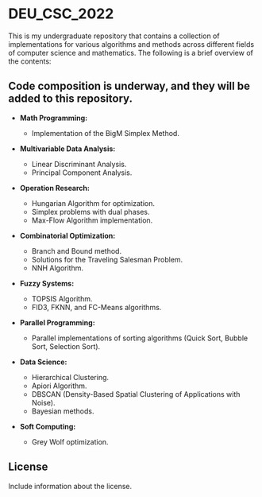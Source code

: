 # DEU_CSC_2022

This is my undergraduate repository that contains a collection of implementations for various algorithms and methods across different fields of computer science and mathematics. The following is a brief overview of the contents:

## Code composition is underway, and they will be  added to this repository. 

- **Math Programming:**
  - Implementation of the BigM Simplex Method.

- **Multivariable Data Analysis:**
  - Linear Discriminant Analysis.
  - Principal Component Analysis.

- **Operation Research:**
  - Hungarian Algorithm for optimization.
  - Simplex problems with dual phases.
  - Max-Flow Algorithm implementation.

- **Combinatorial Optimization:**
  - Branch and Bound method.
  - Solutions for the Traveling Salesman Problem.
  - NNH Algorithm.

- **Fuzzy Systems:**
  - TOPSIS Algorithm.
  - FID3, FKNN, and FC-Means algorithms.

- **Parallel Programming:**
  - Parallel implementations of sorting algorithms (Quick Sort, Bubble Sort, Selection Sort).

- **Data Science:**
  - Hierarchical Clustering.
  - Apiori Algorithm.
  - DBSCAN (Density-Based Spatial Clustering of Applications with Noise).
  - Bayesian methods.

- **Soft Computing:**
  - Grey Wolf optimization.

## License

Include information about the license.
